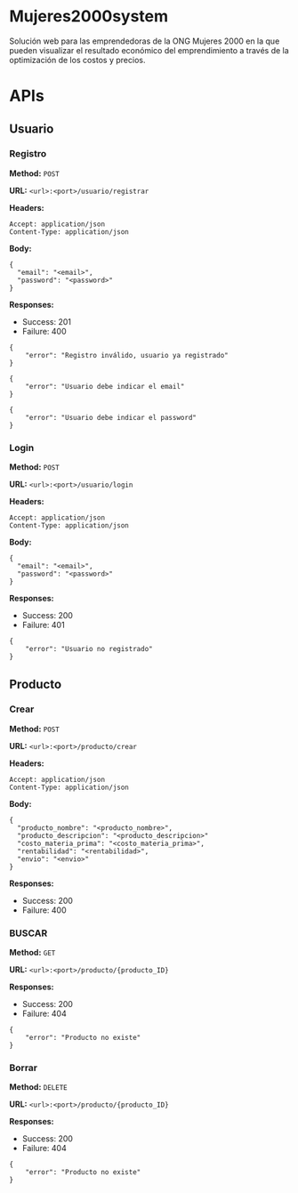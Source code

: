 # Mujeres2000system
Solución web para las emprendedoras de la ONG Mujeres 2000 en la que pueden visualizar el resultado económico del emprendimiento a través de la optimización de los costos y precios.

# APIs

## Usuario

### Registro

**Method:** `POST`

**URL:** `<url>:<port>/usuario/registrar`

**Headers:**
```
Accept: application/json
Content-Type: application/json
```

**Body:** 
```
{
  "email": "<email>",
  "password": "<password>"
}
```

**Responses:**
- Success: 201
- Failure: 400
```
{
    "error": "Registro inválido, usuario ya registrado"
}
```
```
{
    "error": "Usuario debe indicar el email"
}
```
```
{
    "error": "Usuario debe indicar el password"
}
```

### Login

**Method:** `POST`

**URL:** `<url>:<port>/usuario/login`

**Headers:**
```
Accept: application/json
Content-Type: application/json
```

**Body:** 
```
{
  "email": "<email>",
  "password": "<password>"
}
```

**Responses:**
- Success: 200
- Failure: 401
```
{
    "error": "Usuario no registrado"
}
```

## Producto

### Crear

**Method:** `POST`

**URL:** `<url>:<port>/producto/crear`

**Headers:**
```
Accept: application/json
Content-Type: application/json
```

**Body:** 
```
{
  "producto_nombre": "<producto_nombre>",
  "producto_descripcion": "<producto_descripcion>"
  "costo_materia_prima": "<costo_materia_prima>",
  "rentabilidad": "<rentabilidad>",
  "envio": "<envio>"
}
```

**Responses:**
- Success: 200
- Failure: 400

### BUSCAR

**Method:** `GET`

**URL:** `<url>:<port>/producto/{producto_ID}`

**Responses:**
- Success: 200
- Failure: 404
```
{
    "error": "Producto no existe"
}
```

### Borrar
**Method:** `DELETE`

**URL:** `<url>:<port>/producto/{producto_ID}`

**Responses:**
- Success: 200
- Failure: 404
```
{
    "error": "Producto no existe"
}
